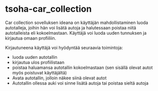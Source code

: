 # tsoha-car_collection

Car collection sovelluksen ideana on käyttäjän mahdollistaminen luoda autotalleja, joihin hän voi lisätä autoja ja halutessaan poistaa niitä autotalleista eli kokoelmastaan.
Käyttäjä voi luoda uuden tunnuksen ja kirjautua omaan profiiliin.

Kirjautuneena käyttäjä voi hyödyntää seuraavia toimintoja:

- luoda uuden autotallin
- kirjautua ulos profiilistaan
- poistaa haluamansa autotallin kokoelmastaan (sen sisällä olevat autot myös poistuvat käyttäjältä)
- Avata autotallin, jolloin näkee siinä olevat autot
- Autotallin ollessa auki voi sinne lisätä autoja tai poistaa sieltä autoja
